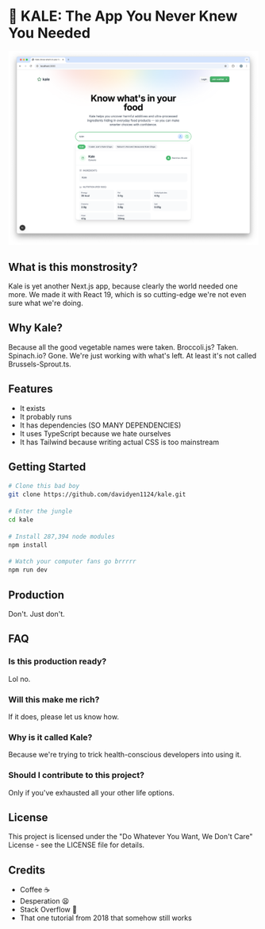 # 🥬 KALE: The App You Never Knew You Needed

![Kale Landing Page](.github/assets/screenshot.png)

## What is this monstrosity?

Kale is yet another Next.js app, because clearly the world needed one more. We made it with React 19, which is so cutting-edge we're not even sure what we're doing.

## Why Kale?

Because all the good vegetable names were taken. Broccoli.js? Taken. Spinach.io? Gone. We're just working with what's left. At least it's not called Brussels-Sprout.ts.

## Features

- It exists
- It probably runs
- It has dependencies (SO MANY DEPENDENCIES)
- It uses TypeScript because we hate ourselves
- It has Tailwind because writing actual CSS is too mainstream

## Getting Started

```bash
# Clone this bad boy
git clone https://github.com/davidyen1124/kale.git

# Enter the jungle
cd kale

# Install 287,394 node modules
npm install

# Watch your computer fans go brrrrr
npm run dev
```

## Production

Don't. Just don't.

## FAQ

### Is this production ready?

Lol no.

### Will this make me rich?

If it does, please let us know how.

### Why is it called Kale?

Because we're trying to trick health-conscious developers into using it.

### Should I contribute to this project?

Only if you've exhausted all your other life options.

## License

This project is licensed under the "Do Whatever You Want, We Don't Care" License - see the LICENSE file for details.

## Credits

- Coffee ☕
- Desperation 😫
- Stack Overflow 🙏
- That one tutorial from 2018 that somehow still works

